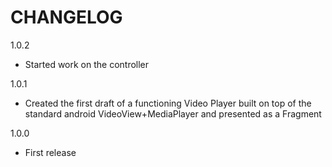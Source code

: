 CHANGELOG
=========

1.0.2
 - Started work on the controller

1.0.1
 - Created the first draft of a functioning Video Player built on top of the standard android VideoView+MediaPlayer and presented as a Fragment

1.0.0
 - First release
